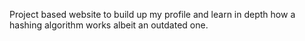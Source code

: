 Project based website to build up my profile and learn in depth how a hashing algorithm works albeit an outdated one.